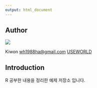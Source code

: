 ```yaml
---
output: html_document
---
```


## Author
![](https://raw.githubusercontent.com/Kiwon/useworld.homepage/gh-pages/images/logo/useworld_logo_200_200_opacipy50.png)


Kiwon
wh1988ha@gmail.com
[USEWORLD](http://kiwon.github.io/useworld.homepage/)



## Introduction
R 공부한 내용을 정리한 예제 저장소 입니다.




